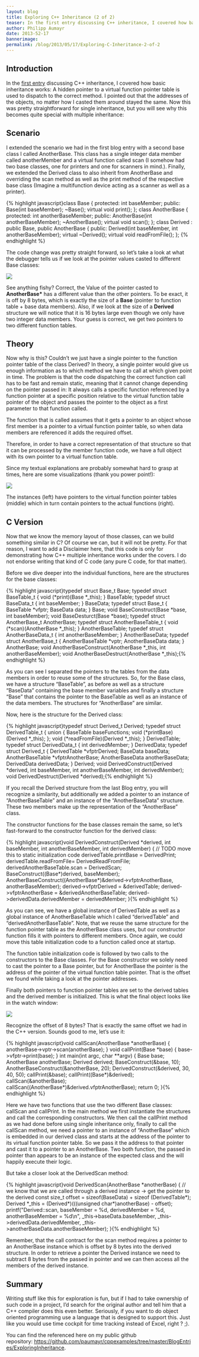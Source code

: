 ```yaml
---
layout: blog
title: Exploring C++ Inheritance (2 of 2)
teaser: In the first entry discussing C++ inheritance, I covered how basic inheritance works: A hidden pointer to a virtual function pointer table is used to dispatch to the correct method. I pointed out that the addresses of the objects, no matter how I casted them around stayed the same. Now this was pretty straightforward for single inheritance, but you will see why this becomes quite special with multiple inheritance.
author: Philipp Aumayr
date: 2013-52-17
bannerimage: 
permalink: /blog/2013/05/17/Exploring-C-Inheritance-2-of-2
---
```


<h2 xmlns="http://www.w3.org/1999/xhtml">Introduction</h2><p xmlns="http://www.w3.org/1999/xhtml">In the <a href="http://www.software-architects.com/devblog/2013/05/17/Exploring-C-Inheritance-1-of-2" title="Exploring C++ Inheritance (1 of 2)">first entry</a> discussing C++ inheritance, I covered how basic inheritance works: A hidden pointer to a virtual function pointer table is used to dispatch to the correct method. I pointed out that the addresses of the objects, no matter how I casted them around stayed the same. Now this was pretty straightforward for single inheritance, but you will see why this becomes quite special with multiple inheritance:</p><h2 xmlns="http://www.w3.org/1999/xhtml">Scenario</h2><p xmlns="http://www.w3.org/1999/xhtml">I extended the scenario we had in the first blog entry with a second base class I called AnotherBase. This class has a single integer data member called anotherMember and a virtual function called scan (I somehow had two base classes, one for printers and one for scanners in mind.). Finally, we extended the Derived class to also inherit from AnotherBase and overriding the scan method as well as the print method of the respective base class (Imagine a multifunction device acting as a scanner as well as a printer).</p>{% highlight javascript}class Base&#xA;{&#xA;protected:&#xA;    int baseMember;&#xA;public:&#xA;&#xA;    Base(int baseMember);&#xA;    ~Base();&#xA;&#xA;    virtual void print();&#xA;};&#xA;&#xA;class AnotherBase&#xA;{   &#xA;protected:&#xA;    int anotherBaseMember;&#xA;public:&#xA;&#xA;    AnotherBase(int anotherBaseMember);&#xA;    ~AnotherBase();&#xA;&#xA;    virtual void scan();&#xA;};&#xA;&#xA;class Derived : public Base, public AnotherBase&#xA;{&#xA;public:&#xA;    Derived(int baseMember, int anotherBaseMember);&#xA;    virtual ~Derived();&#xA;&#xA;    virtual void readFromFile();&#xA;};&#xA;{% endhighlight %}<p xmlns="http://www.w3.org/1999/xhtml">The code change was pretty straight forward, so let’s take a look at what the debugger tells us if we look at the pointer values casted to different Base classes:</p><p xmlns="http://www.w3.org/1999/xhtml">
  <img src="{{site.baseurl}}/content/images/blog/2013/05/cpp_inheritance2_static_casts.png" />
</p><p xmlns="http://www.w3.org/1999/xhtml">See anything fishy? Correct, the Value of the pointer casted to <strong>AnotherBase*</strong> has a different value than the other pointers. To be exact, it is off by 8 bytes, which is exactly the size of a <strong>Base</strong> (pointer to function table + base data members). Also, if we look at the size of a <strong>Derived</strong> structure we will notice that it is 16 bytes large even though we only have two integer data members. Your guess is correct, we get two pointers to two different function tables.</p><h2 xmlns="http://www.w3.org/1999/xhtml">Theory</h2><p xmlns="http://www.w3.org/1999/xhtml">Now why is this? Couldn’t we just have a single pointer to the function pointer table of the class Derived? In theory, a single pointer would give us enough information as to which method we have to call at which given point in time. The problem is that the code dispatching the correct function call has to be fast and remain static, meaning that it cannot change depending on the pointer passed in: It always calls a specific function referenced by a function pointer at a specific position relative to the virtual function table pointer of the object and passes the pointer to the object as a first parameter to that function called.</p><p xmlns="http://www.w3.org/1999/xhtml">The function that is called assumes that it gets a pointer to an object whose first member is a pointer to a virtual function pointer table, so when data members are referenced it adds the required offset.</p><p xmlns="http://www.w3.org/1999/xhtml">Therefore, in order to have a correct representation of that structure so that it can be processed by the member function code, we have a full object with its own pointer to a virtual function table.</p><p xmlns="http://www.w3.org/1999/xhtml">Since my textual explanations are probably somewhat hard to grasp at times, here are some visualizations (thank you power point!):</p><p xmlns="http://www.w3.org/1999/xhtml">
  <img src="{{site.baseurl}}/content/images/blog/2013/05/cpp_inheritance2_pointer_schematics.png?mw=800" />
</p><p xmlns="http://www.w3.org/1999/xhtml">The instances (left) have pointers to the virtual function pointer tables (middle) which in turn contain pointers to the actual functions (right).</p><h2 xmlns="http://www.w3.org/1999/xhtml">C Version</h2><p xmlns="http://www.w3.org/1999/xhtml">Now that we know the memory layout of those classes, can we build something similar in C? Of course we can, but it will not be pretty. For that reason, I want to add a Disclaimer here, that this code is only for demonstrating how C++ multiple inheritance works under the covers. I do not endorse writing that kind of C code (any pure C code, for that matter).</p><p xmlns="http://www.w3.org/1999/xhtml">Before we dive deeper into the individual functions, here are the structures for the base classes:</p>{% highlight javascript}typedef struct Base_t Base;&#xA;&#xA;typedef struct BaseTable_t&#xA;{&#xA;    void (*print)(Base *_this);&#xA;} BaseTable;&#xA;&#xA;typedef struct BaseData_t&#xA;{&#xA;    int baseMember;&#xA;} BaseData;&#xA;&#xA;typedef struct Base_t&#xA;{&#xA;    BaseTable *vfptr;&#xA;    BaseData data;&#xA;} Base;&#xA;&#xA;void BaseConstruct(Base *base, int baseMember);&#xA;void BaseDesturct(Base *base);&#xA;&#xA;typedef struct AnotherBase_t AnotherBase;&#xA;&#xA;typedef struct AnotherBaseTable_t&#xA;{&#xA;        void (*scan)(AnotherBase *_this);&#xA;} AnotherBaseTable;&#xA;&#xA;typedef struct AnotherBaseData_t&#xA;{&#xA;    int anotherBaseMember;&#xA;} AnotherBaseData;&#xA;&#xA;typedef struct AnotherBase_t&#xA;{&#xA;    AnotherBaseTable *vptr;&#xA;    AnotherBaseData data;&#xA;} AnotherBase;&#xA;&#xA;void AnotherBaseConstruct(AnotherBase *_this, int anotherBaseMember);&#xA;void AnotherBaseDestruct(AnotherBase *_this);{% endhighlight %}<p xmlns="http://www.w3.org/1999/xhtml">As you can see I separated the pointers to the tables from the data members in order to reuse some of the structures. So, for the Base class, we have a structure “BaseTable”, as before as well as a structure “BaseData” containing the base member variables and finally a structure “Base” that contains the pointer to the BaseTable as well as an instance of the data members. The structures for “AnotherBase” are similar.</p><p xmlns="http://www.w3.org/1999/xhtml">Now, here is the structure for the Derived class:</p>{% highlight javascript}typedef struct Derived_t Derived;&#xA;&#xA;typedef struct DerivedTable_t&#xA;{&#xA;    union&#xA;    {&#xA;        BaseTable baseFunctions;&#xA;        void (*printBase)(Derived *_this);&#xA;    };&#xA;&#xA;    void (*readFromFile)(Derived *_this);&#xA;} DerivedTable;&#xA;&#xA;typedef struct DerivedData_t&#xA;{&#xA;    int derivedMember;&#xA;} DerivedData;&#xA;&#xA;typedef struct Derived_t&#xA;{&#xA;    DerivedTable *vfptrDerived;&#xA;    BaseData baseData;&#xA;&#xA;    AnotherBaseTable *vfptrAnotherBase;&#xA;    AnotherBaseData anotherBaseData;&#xA;&#xA;    DerivedData derivedData;&#xA;} Derived;&#xA;&#xA;&#xA;void DerivedConstruct(Derived *derived, int baseMember, int anotherBaseMember, int derivedMember);&#xA;void DerivedDestruct(Derived *derived);{% endhighlight %}<p xmlns="http://www.w3.org/1999/xhtml">If you recall the Derived structure from the last Blog entry, you will recognize a similarity, but additionally we added a pointer to an instance of “AnotherBaseTable” and an instance of the “AnotherBaseData” structure. These two members make up the representation of the “AnotherBase” class.</p><p xmlns="http://www.w3.org/1999/xhtml">The constructor functions for the base classes remain the same, so let’s fast-forward to the constructor function for the derived class:</p>{% highlight javascript}void DerivedConstruct(Derived *derived, int baseMember, int anotherBaseMember, int derivedMember)&#xA;{&#xA;    // TODO move this to static initialization code&#xA;    derivedTable.printBase = DerivedPrint;&#xA;    derivedTable.readFromFile= DerivedReadFromFile;&#xA;    derivedAnotherBaseTable.scan = DerivedScan;&#xA;&#xA;    BaseConstruct((Base*)derived, baseMember);&#xA;    AnotherBaseConstruct((AnotherBase*)&amp;derived-&gt;vfptrAnotherBase, anotherBaseMember);&#xA;&#xA;    derived-&gt;vfptrDerived = &amp;derivedTable;&#xA;    derived-&gt;vfptrAnotherBase = &amp;derivedAnotherBaseTable;&#xA;&#xA;    derived-&gt;derivedData.derivedMember = derivedMember;&#xA;}{% endhighlight %}<p xmlns="http://www.w3.org/1999/xhtml">As you can see, we have a global instance of DerivedTable as well as a global instance of AnotherBaseTable which I called “derivedTable” and “derivedAnotherBaseTable”. Note, that we reuse the same structure for the function pointer table as the AnotherBase class uses, but our constructor function fills it with pointers to different members. Once again, we could move this table initialization code to a function called once at startup.</p><p xmlns="http://www.w3.org/1999/xhtml">The function table initialization code is followed by two calls to the constructors to the Base classes. For the Base constructor we solely need to cast the pointer to a Base pointer, but for AnotherBase the pointer is the address of the pointer of the virtual function table pointer. That is the offset we found while taking a look at the pointer addresses.</p><p xmlns="http://www.w3.org/1999/xhtml">Finally both pointers to function pointer tables are set to the derived tables and the derived member is initialized. This is what the final object looks like in the watch window:</p><p xmlns="http://www.w3.org/1999/xhtml">
  <img src="{{site.baseurl}}/content/images/blog/2013/05/cpp_inheritance2_c_static_casts.png" />
</p><p xmlns="http://www.w3.org/1999/xhtml">Recognize the offset of 8 bytes? That is exactly the same offset we had in the C++ version. Sounds good to me, let’s use it:</p>{% highlight javascript}void callScan(AnotherBase *anotherBase)&#xA;{&#xA;    anotherBase-&gt;vptr-&gt;scan(anotherBase);&#xA;}&#xA;&#xA;void callPrint(Base *base)&#xA;{&#xA;    base-&gt;vfptr-&gt;print(base);&#xA;}&#xA;&#xA;int main(int argc, char **argv)&#xA;{&#xA;    Base base;&#xA;    AnotherBase anotherBase;&#xA;    Derived derived;&#xA;&#xA;    BaseConstruct(&amp;base, 10);&#xA;    AnotherBaseConstruct(&amp;anotherBase, 20);&#xA;    DerivedConstruct(&amp;derived, 30, 40, 50);&#xA;&#xA;    callPrint(&amp;base);&#xA;    callPrint((Base*)&amp;derived);&#xA;&#xA;    callScan(&amp;anotherBase);&#xA;    callScan((AnotherBase*)&amp;derived.vfptrAnotherBase);&#xA;&#xA;    return 0;&#xA;}{% endhighlight %}<p xmlns="http://www.w3.org/1999/xhtml">Here we have two functions that use the two different Base classes: callScan and callPrint. In the main method we first instantiate the structures and call the corresponding constructors. We then call the callPrint method as we had done before using single inheritance only, finally to call the callScan method, we need a pointer to an instance of “AnotherBase” which is embedded in our derived class and starts at the address of the pointer to its virtual function pointer table. So we pass it the address to that pointer and cast it to a pointer to an AnotherBase. Two both function, the passed in pointer than appears to be an instance of the expected class and the will happily execute their logic.</p><p xmlns="http://www.w3.org/1999/xhtml">But take a closer look at the DerivedScan method:</p>{% highlight javascript}void DerivedScan(AnotherBase *anotherBase)&#xA;{&#xA;    // we know that we are called through a derived instance -&gt; get the pointer to the derived&#xA;    const size_t offset = sizeof(BaseData) + sizeof (DerivedTable*);&#xA;    Derived *_this = (Derived*)(((unsigned char*)anotherBase) - offset);&#xA;&#xA;    printf(&quot;Derived::scan, baseMember = %d, derivedMember = %d, anotherBaseMember = %d\n&quot;, &#xA;        _this-&gt;baseData.baseMember, _this-&gt;derivedData.derivedMember, _this-&gt;anotherBaseData.anotherBaseMember);&#xA;}{% endhighlight %}<p xmlns="http://www.w3.org/1999/xhtml">Remember, that the call contract for the scan method requires a pointer to an AnotherBase instance which is offset by 8 bytes into the derived structure. In order to retrieve a pointer the Derived instance we need to subtract 8 bytes from the passed in pointer and we can then access all the members of the derived instance.</p><h2 xmlns="http://www.w3.org/1999/xhtml">Summary</h2><p xmlns="http://www.w3.org/1999/xhtml">Writing stuff like this for exploration is fun, but if I had to take ownership of such code in a project, I’d search for the original author and tell him that a C++ compiler does this even better. Seriously, if you want to do object oriented programming use a language that is designed to support this. Just like you would use time cockpit for time tracking instead of Excel, right ? ;).</p><p xmlns="http://www.w3.org/1999/xhtml">You can find the referenced here on my public github repository: <a href="https://github.com/paumayr/cppexamples/tree/master/BlogEntries/ExploringInheritance">https://github.com/paumayr/cppexamples/tree/master/BlogEntries/ExploringInheritance</a>.</p>